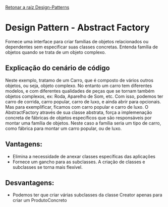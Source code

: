 ﻿[Retonar a raíz Design-Patterns](https://github.com/julianorinaldi/Design-Patterns)

# Design Pattern - Abstract Factory

Fornece uma interface para criar famílias de objetos relacionados ou dependentes sem especificar suas classes concretas.
Entenda família de objetos quando se trata de um objeto complexo.

## Explicação do cenário de código
Neste exemplo, tratamo de um Carro, que é composto de vários outros objetos, ou seja, objeto complexo.
No entanto um carro tem diferentes modelos, e com diferentes qualidades de peças que se tornam também objetos complexos, ex: Roda, Aparelho de Som, etc.
Com isso, podemos ter carro de corrida, carro popular, carro de luxo, e ainda abrir para opcionais.
Mas para exemplificar, ficamos com carro popular e carro de luxo.
O AbstractFactory através de sua classe abstrata, força a implemenação concreta de fábricas de objetos específicos que são responsáveis por montar uma família de objetos.
Neste caso a família seria um tipo de carro, como fábrica para montar um carro popular, ou de luxo.

## Vantagens:
- Elimina a necessidade de anexar classes específicas das aplicações
- Fornece um gancho para as subclasses. A criação de classes e subclasses se torna mais flexível.

## Desvantagens:
- Podemos ter que criar várias subclasses da classe Creator apenas para criar um ProdutoConcreto